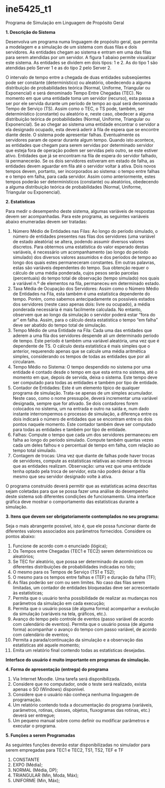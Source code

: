 # ine5425_t1

Programa de Simulação em Linguagem de Propósito Geral

__1. Descrição do Sistema__

Desenvolva um programa numa linguagem de propósito geral, que permita a modelagem e a simulação de um
sistema com duas filas e dois servidores. As entidades chegam ao sistema e entram em uma das filas para serem
atendidas por um servidor. A figura 1 abaixo permite visualizar este sistema. As entidades se dividem em dois tipos:
1 e 2. As do tipo 1 são atendidas pelo Server 1 e as do tipo 2 pelo Server 2.

O intervalo de tempo entre a chegada de duas entidades subseqüentes pode ser constante (determinístico) ou
aleatório, obedecendo a alguma distribuição de probabilidades teórica (Normal, Uniforme, Triangular ou
Exponencial) e será denominado Tempo Entre Chegadas (TEC).
No momento em que uma entidade toma um servidor (recurso), esta passa a ser por ele servida durante um período
de tempo ao qual será denominado Tempo de Serviço (TS). Assim como o TEC, o TS pode, também, ser
determinístico (constante) ou aleatório e, neste caso, obedecer a alguma distribuição teórica de probabilidades
(Normal, Uniforme, Triangular ou Exponencial).
Se ao chegar ao sistema uma entidade encontrar o servidor a ela designado ocupado, esta deverá aderir à fila de
espera que se encontre diante deste.
O sistema pode apresentar falhas. Eventualmente os servidores param de operar durante algum tempo. Quando isto
acontece, as entidades que chegam para serem servidas por determinado servidor que esteja fora de operação podem
ser servidas pelo outro, se este estiver ativo. Entidades que já se encontram na fila de espera do servidor falhado, lá
permanecerão. Se os dois servidores estiveram em estado de falha, as entidades devem aguardar em fila até o
servidor voltar à ativa. Dois novos tempos devem, portanto, ser incorporados ao sistema: o tempo entre falhas e o
tempo em falha, para cada servidor. Assim como anteriormente, estes tempos poderão ser determinísticos
(constante) ou aleatórios, obedecendo a alguma distribuição teórica de probabilidades (Normal, Uniforme,
Triangular ou Exponencial).

__2. Estatísticas__

Para medir o desempenho deste sistema, algumas variáveis de respostas devem ser acompanhadas. Para este
programa, as seguintes variáveis abaixo enumeradas devem ser tratadas:

  1. Número Médio de Entidades nas Filas: Ao longo do período simulado, o número de entidades presentes nas
filas dos servidores (uma variável de estado aleatória) se altera, podendo assumir diversos valores discretos.
Para obtermos uma estatística do valor esperado destas variáveis, é necessário um acompanhamento (ao
longo do período simulado) dos diversos valores assumidos e dos períodos de tempo ao longo dos quais estes
permaneceram constantes. Em outras palavras, estas são variáveis dependentes do tempo. Sua obtenção
requer o cálculo de uma média ponderada, cujos pesos serão parcelas (percentuais) do tempo total de
observação (tempo simulado) nos quais a variável n.º de elementos na fila, permaneceu em determinado
estado.
  2. Taxa Média de Ocupação dos Servidores: Assim como o Número Médio de Entidades na Fila, esta também é
uma estatística dependente do tempo. Porém, como sabemos antecipadamente os possíveis estados dos
servidores (neste caso apenas dois: livre ou ocupado), a média ponderada necessária é mais facilmente
calculada. No entanto, observem que ao longo da simulação o servidor poderá estar “fora do ar” em falha.
Assim, para o cálculo desta estatística o tempo “em falha” deve ser abatido do tempo total de simulação.
  3. Tempo Médio de uma Entidade na Fila: Cada uma das entidades que aderem a uma fila dos servidores
despende ali um determinado período de tempo. Este período é também uma variável aleatória, uma vez que
é dependente de TS. O cálculo desta estatística é mais simples que o anterior, requerendo apenas que se
calcule uma média aritmética simples, considerando os tempos de todas as entidades que por ali circularam.
  4. Tempo Médio no Sistema: O tempo despendido no sistema por uma entidade é contado desde o tempo em que
esta entra no sistema, até o momento em que, depois de servida, deixa o sistema. Este tempo deve ser
computado para todas as entidades e também por tipo de entidade.
  5. Contador de Entidades: Este é um elemento típico de qualquer programa de simulação. Trata-se apenas de
um simples acumulador. Neste caso, como o nome pressupõe, deverá incrementar uma variável designada,
sempre que for ativado. Se dois contadores forem colocados no sistema, um na entrada e outro na saída e,
num dado instante interrompermos o processo de simulação, a diferença entre os dois indicará o número de
entidades que se encontram entre os dois pontos naquele momento. Este contador também deve ser
computado para todas as entidades e também por tipo de entidade.
  6. Falhas: Compute o tempo que cada um dos servidores permaneceu em falha ao longo do período simulado.
Compute também quantas vezes cada um deles falhou e o percentual de tempo em falha, com relação ao
tempo total simulado.
  7. Contagem de trocas: Uma vez que diante de falhas pode haver trocas de servidores, compute as estatísticas
relativas ao número de trocas que as entidades realizam. Observação: uma vez que uma entidade tenha optado
pela troca de servidor, esta não poderá deixar a fila mesmo que seu servidor designado volte à ativa.

O programa construído deverá permitir que as estatísticas acima descritas sejam coletadas para que se possa fazer
uma análise do desempenho deste sistema sob diferentes condições de funcionamento. Uma interface gráfica deve
mostrar o comportamento das estatísticas durante a simulação.

__3. Itens que devem ser obrigatoriamente contemplados no seu programa:__

Seja o mais abrangente possível, isto é, que ele possa funcionar diante de diferentes valores associados aos
parâmetros fornecidos. Considere os pontos abaixo:

  1. Funcione de acordo com o enunciado (lógica);
  2. Os Tempos entre Chegadas (TEC1 e TEC2) serem determinísticos ou aleatórios;
  3. Se TEC for aleatório, que possa ser determinado de acordo com diferentes distribuições de probabilidades
indicadas no txto;
  4. O mesmo para os Tempos de Serviço (TS1 e TS2);
  5. O mesmo para os tempos entre falhas e (TEF) e duração da falha (TF);
  6. As filas poderão ser com ou sem limites. No caso das filas serem limitadas, um contador de entidades
bloqueadas deve ser acrescentado às estatísticas;
  7. Permita que o usuário tenha possibilidade de realizar as mudanças nos parâmetros da simulação em cada
execução;
  8. Permita que o usuário possa (de alguma forma) acompanhar a evolução da simulação (variáveis na tela,
gráficos, etc.).
  9. Avanço do tempo pelo controle de eventos (passo variável de acordo com calendário de eventos). Permita
que o usuário possa (de alguma forma) acompanhar o avanço do tempo com passo variável, de acordo com
calendário de eventos;
  10. Permita a parada/continuação da simulação e a observação das estatísticas até aquele momento;
  11. Emita um relatório final contendo todas as estatísticas desejadas.

__Interface do usuário é muito importante em programas de simulação.__

__4. Forma de apresentação (entrega) do programa__

  1. Via Internet Moodle. Uma tarefa será disponibilizada.
  2. Considere que no computador, onde o teste será realizado, exista apenas o SO (Windows) disponível.
  3. Considere que o usuário não conheça nenhuma linguagem de programação.
  4. Um relatório contendo toda a documentação do programa (variáveis, parâmetros, rotinas, classes,
objetos, fluxogramas das rotinas, etc.) deverá ser entregue;
  5. Um pequeno manual sobre como definir ou modificar parâmetros e executar o programa.
  
 __5. Funções a serem Programadas__
 
As seguintes funções deverão estar disponibilizadas no simulador para serem empregadas para TEC1 e
TEC2, TS1, TS2, TEF e TF
 
  1. CONSTANTE
  2. EXPO (Média);
  3. NORMAL (Média, DP);
  4. TRIANGULAR (Min, Moda, Máx);
  5. UNIFORME (Min, Máx);

